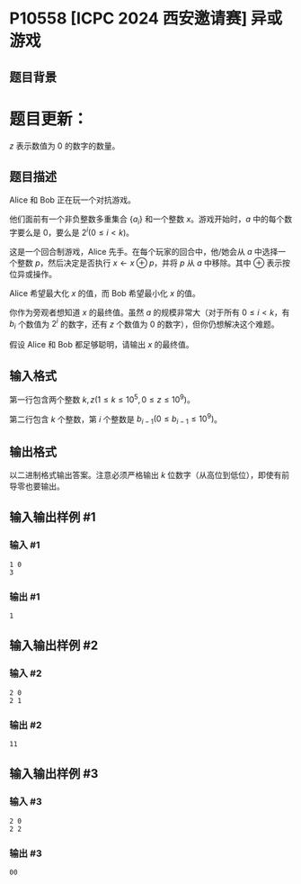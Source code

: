 # P10558 [ICPC 2024 西安邀请赛] 异或游戏

## 题目背景

# 题目更新：
$z$ 表示数值为 $0$ 的数字的数量。

## 题目描述

Alice 和 Bob 正在玩一个对抗游戏。

他们面前有一个非负整数多重集合 $\{a_i\}$ 和一个整数 $x$。游戏开始时，$a$ 中的每个数字要么是 $0$，要么是 $2^i(0\le i<k)$。

这是一个回合制游戏，Alice 先手。在每个玩家的回合中，他/她会从 $a$ 中选择一个整数 $p$，然后决定是否执行 $x\gets x\oplus p$，并将 $p$ 从 $a$ 中移除。其中 $\oplus$ 表示按位异或操作。

Alice 希望最大化 $x$ 的值，而 Bob 希望最小化 $x$ 的值。

你作为旁观者想知道 $x$ 的最终值。虽然 $a$ 的规模非常大（对于所有 $0\le i<k$，有 $b_i$ 个数值为 $2^i$ 的数字，还有 $z$ 个数值为 $0$ 的数字），但你仍想解决这个难题。

假设 Alice 和 Bob 都足够聪明，请输出 $x$ 的最终值。

## 输入格式

第一行包含两个整数 $k,z(1\le k\le10^5,0\le z\le 10^9)$。

第二行包含 $k$ 个整数，第 $i$ 个整数是 $b_{i-1}(0\le b_{i-1}\le10^9)$。

## 输出格式

以二进制格式输出答案。注意必须严格输出 $k$ 位数字（从高位到低位），即使有前导零也要输出。

## 输入输出样例 #1

### 输入 #1

```
1 0
3
```

### 输出 #1

```
1
```

## 输入输出样例 #2

### 输入 #2

```
2 0
2 1
```

### 输出 #2

```
11
```

## 输入输出样例 #3

### 输入 #3

```
2 0
2 2
```

### 输出 #3

```
00
```